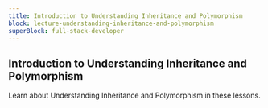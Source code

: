 ```yaml
---
title: Introduction to Understanding Inheritance and Polymorphism
block: lecture-understanding-inheritance-and-polymorphism
superBlock: full-stack-developer
---
```


## Introduction to Understanding Inheritance and Polymorphism

Learn about Understanding Inheritance and Polymorphism in these lessons.
